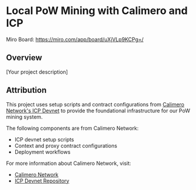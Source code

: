 
# Local PoW Mining with Calimero and ICP

Miro Board: https://miro.com/app/board/uXjVLp9KCPg=/

## Overview
[Your project description]

## Attribution
This project uses setup scripts and contract configurations from [Calimero Network's ICP Devnet](https://github.com/calimero-network/icp-devnet) to provide the foundational infrastructure for our PoW mining system.

The following components are from Calimero Network:
- ICP devnet setup scripts
- Context and proxy contract configurations
- Deployment workflows

For more information about Calimero Network, visit:
- [Calimero Network](https://calimero.network/)
- [ICP Devnet Repository](https://github.com/calimero-network/icp-devnet)